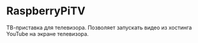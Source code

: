 # RaspberryPiTV

ТВ-приставка для телевизора. Позволяет запускать видео из хостинга YouTube на экране телевизора.
